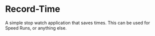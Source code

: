 # Record-Time
A simple stop watch application that saves times. This can be used for Speed Runs, or anything else.
